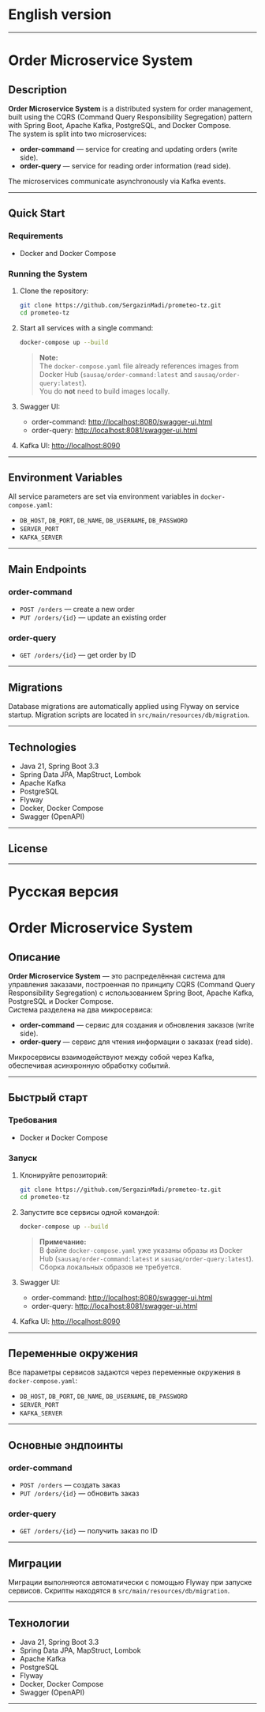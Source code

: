 # English version

---

# Order Microservice System

## Description

**Order Microservice System** is a distributed system for order management, built using the CQRS (Command Query Responsibility Segregation) pattern with Spring Boot, Apache Kafka, PostgreSQL, and Docker Compose.  
The system is split into two microservices:

- **order-command** — service for creating and updating orders (write side).
- **order-query** — service for reading order information (read side).

The microservices communicate asynchronously via Kafka events.

---

## Quick Start

### Requirements

- Docker and Docker Compose

### Running the System

1. Clone the repository:
   ```bash
   git clone https://github.com/SergazinMadi/prometeo-tz.git
   cd prometeo-tz
   ```

2. Start all services with a single command:
   ```bash
   docker-compose up --build
   ```

   > **Note:**  
   The `docker-compose.yaml` file already references images from Docker Hub (`sausaq/order-command:latest` and `sausaq/order-query:latest`).  
   You do **not** need to build images locally.

3. Swagger UI:
   - order-command: [http://localhost:8080/swagger-ui.html](http://localhost:8080/swagger-ui.html)
   - order-query: [http://localhost:8081/swagger-ui.html](http://localhost:8081/swagger-ui.html)

4. Kafka UI: [http://localhost:8090](http://localhost:8090)

---

## Environment Variables

All service parameters are set via environment variables in `docker-compose.yaml`:

- `DB_HOST`, `DB_PORT`, `DB_NAME`, `DB_USERNAME`, `DB_PASSWORD`
- `SERVER_PORT`
- `KAFKA_SERVER`

---

## Main Endpoints

### order-command

- `POST /orders` — create a new order
- `PUT /orders/{id}` — update an existing order

### order-query

- `GET /orders/{id}` — get order by ID

---

## Migrations

Database migrations are automatically applied using Flyway on service startup. Migration scripts are located in `src/main/resources/db/migration`.

---

## Technologies

- Java 21, Spring Boot 3.3
- Spring Data JPA, MapStruct, Lombok
- Apache Kafka
- PostgreSQL
- Flyway
- Docker, Docker Compose
- Swagger (OpenAPI)

---

## License

---

# Русская версия

# Order Microservice System

## Описание

**Order Microservice System** — это распределённая система для управления заказами, построенная по принципу CQRS (Command Query Responsibility Segregation) с использованием Spring Boot, Apache Kafka, PostgreSQL и Docker Compose.  
Система разделена на два микросервиса:

- **order-command** — сервис для создания и обновления заказов (write side).
- **order-query** — сервис для чтения информации о заказах (read side).

Микросервисы взаимодействуют между собой через Kafka, обеспечивая асинхронную обработку событий.

---

## Быстрый старт

### Требования

- Docker и Docker Compose

### Запуск

1. Клонируйте репозиторий:
   ```bash
   git clone https://github.com/SergazinMadi/prometeo-tz.git
   cd prometeo-tz
   ```

2. Запустите все сервисы одной командой:
   ```bash
   docker-compose up --build
   ```

   > **Примечание:**  
   В файле `docker-compose.yaml` уже указаны образы из Docker Hub (`sausaq/order-command:latest` и `sausaq/order-query:latest`).  
   Сборка локальных образов не требуется.

3. Swagger UI:
   - order-command: [http://localhost:8080/swagger-ui.html](http://localhost:8080/swagger-ui.html)
   - order-query: [http://localhost:8081/swagger-ui.html](http://localhost:8081/swagger-ui.html)

4. Kafka UI: [http://localhost:8090](http://localhost:8090)

---

## Переменные окружения

Все параметры сервисов задаются через переменные окружения в `docker-compose.yaml`:

- `DB_HOST`, `DB_PORT`, `DB_NAME`, `DB_USERNAME`, `DB_PASSWORD`
- `SERVER_PORT`
- `KAFKA_SERVER`

---

## Основные эндпоинты

### order-command

- `POST /orders` — создать заказ
- `PUT /orders/{id}` — обновить заказ

### order-query

- `GET /orders/{id}` — получить заказ по ID

---

## Миграции

Миграции выполняются автоматически с помощью Flyway при запуске сервисов. Скрипты находятся в `src/main/resources/db/migration`.

---

## Технологии

- Java 21, Spring Boot 3.3
- Spring Data JPA, MapStruct, Lombok
- Apache Kafka
- PostgreSQL
- Flyway
- Docker, Docker Compose
- Swagger (OpenAPI)

---
